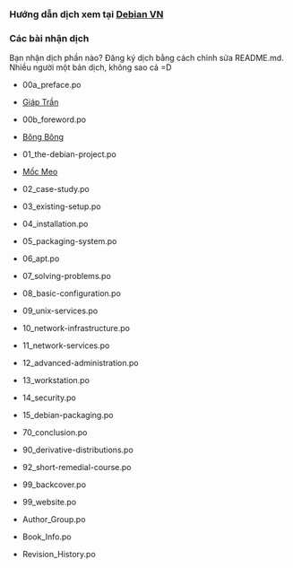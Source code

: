 ### Hướng dẫn dịch xem tại [Debian VN](https://debian-vn.github.io/2016/04/huong-dan-dong-gop-ban-dich-debian-handbook.html)
### Các bài nhận dịch
Bạn nhận dịch phần nào? Đăng ký dịch bằng cách chỉnh sửa README.md.
Nhiều người một bản dịch, không sao cả =D

- 00a_preface.po
 - [Giáp Trần](https://github.com/orgs/Debian-VN/people/TxGVNN)


- 00b_foreword.po
 - [Bông Bông](https://github.com/orgs/Debian-VN/people/MathenJee)


- 01_the-debian-project.po
 - [Mốc Meo](https://github.com/orgs/Debian-VN/people/mocmeo)


- 02_case-study.po


- 03_existing-setup.po


- 04_installation.po


- 05_packaging-system.po


- 06_apt.po


- 07_solving-problems.po


- 08_basic-configuration.po


- 09_unix-services.po


- 10_network-infrastructure.po


- 11_network-services.po


- 12_advanced-administration.po


- 13_workstation.po


- 14_security.po


- 15_debian-packaging.po


- 70_conclusion.po


- 90_derivative-distributions.po


- 92_short-remedial-course.po


- 99_backcover.po


- 99_website.po


- Author_Group.po


- Book_Info.po


- Revision_History.po

